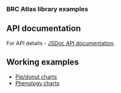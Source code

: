 ### BRC Atlas library examples

## API documentation
For API details - [JSDoc API documentation](https://biologicalrecordscentre.github.io/brc-charts/docs/api/).

## Working examples
- [Pie/donut charts](example-1.html)
- [Phenology charts](example-2.html)